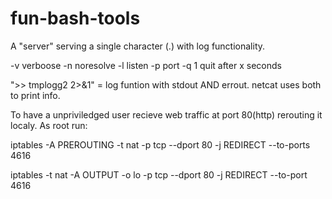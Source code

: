 # fun-bash-tools

 A "server" serving a single character (.) with log functionality.
 
 -v verboose -n noresolve -l listen -p port -q 1 quit after x seconds
 
 ">> tmplogg2 2>&1" = log funtion with stdout AND errout. netcat uses both to print info.

To have a unpriviledged user recieve web traffic at port 80(http) rerouting it localy. As root run:

iptables -A PREROUTING -t nat -p tcp --dport 80 -j REDIRECT --to-ports 4616

iptables -t nat -A OUTPUT -o lo -p tcp --dport 80 -j REDIRECT --to-port 4616
